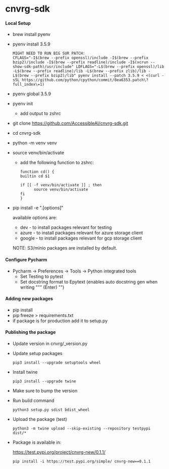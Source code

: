 # cnvrg-sdk

#### Local Setup

- brew install pyenv
- pyenv install 3.5.9
  ```
  MIGHT NEED TO RUN BIG SUR PATCH:
  CFLAGS="-I$(brew --prefix openssl)/include -I$(brew --prefix bzip2)/include -I$(brew --prefix readline)/include -I$(xcrun --show-sdk-path)/usr/include" LDFLAGS="-L$(brew --prefix openssl)/lib -L$(brew --prefix readline)/lib -L$(brew --prefix zlib)/lib -L$(brew --prefix bzip2)/lib" pyenv install --patch 3.5.9 < <(curl -sSL https://github.com/python/cpython/commit/8ea6353.patch\?full_index\=1)
  ```
- pyenv global 3.5.9
- pyenv init 
  - add output to zshrc
- git clone https://github.com/AccessibleAI/cnvrg-sdk.git
- cd cnvrg-sdk
- python -m venv venv
- source venv/bin/activate
  - add the following function to zshrc:
    ```
    function cd() {
  	builtin cd $1
	
  	if [[ -f venv/bin/activate ]] ; then
    	  source venv/bin/activate
  	fi
    }
    ```
- pip install -e ".[options]"

    available options are:
  - dev - to install packages relevant for testing
  - azure - to install packages relevant for azure storage client
  - google - to install packages relevant for gcp storage client
  
  NOTE: S3/minio packages are installed by default.

#### Configure Pycharm
- Pycharm -> Preferences -> Tools -> Python integrated tools
  - Set Testing to pytest
  - Set docstring format to Epytext (enables auto docstring gen when writing """ (Enter) "")

#### Adding new packages

- pip install <PACKAGE>
- pip freeze > requirements.txt
- if package is for production add it to setup.py

#### Publishing the package

- Update version in cnvrg/_version.py
- Update setup packages
  ```
  pip3 install --upgrade setuptools wheel
  ```
- Install twine
  ```
  pip3 install --upgrade twine
  ```
- Make sure to bump the version
- Run build command
  ```
  python3 setup.py sdist bdist_wheel
  ```
- Upload the package (test)
  ```
  python3 -m twine upload --skip-existing --repository testpypi dist/*
  ```
- Package is available in:

  https://test.pypi.org/project/cnvrg-new/0.1.1/
  ```
  pip install -i https://test.pypi.org/simple/ cnvrg-new==0.1.1
  ```